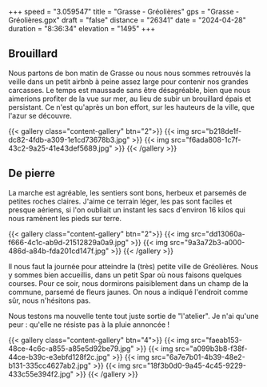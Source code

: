 +++
speed = "3.059547"
title = "Grasse - Gréolières"
gps = "Grasse - Gréolières.gpx"
draft = "false"
distance = "26341"
date = "2024-04-28"
duration = "8:36:34"
elevation = "1495"
+++



## Brouillard

Nous partons de bon matin de Grasse ou nous nous sommes retrouvés la veille dans un petit airbnb à peine assez large pour contenir nos grandes carcasses.
Le temps est maussade sans être désagréable, bien que nous aimerions profiter de la vue sur mer, au lieu de subir un brouillard épais et persistant.
Ce n'est qu'après un bon effort, sur les hauteurs de la ville, que l'azur se découvre.

{{< gallery class="content-gallery" btn="2">}}
{{< img src="b218de1f-dc82-4fdb-a309-1e1cd73678b3.jpg" >}}
{{< img src="f6ada808-1c7f-43c2-9a25-41e43def5689.jpg" >}}
{{< /gallery >}}


## De pierre
La marche est agréable, les sentiers sont bons, herbeux et parsemés de petites roches claires. J'aime ce terrain léger, les pas sont faciles et presque aériens, si l'on oubliait un instant les sacs d'environ 16 kilos qui nous ramènent les pieds sur terre.

{{< gallery class="content-gallery" btn="2">}}
{{< img src="dd13060a-f666-4c1c-ab9d-21512829a0a9.jpg" >}}
{{< img src="9a3a72b3-a000-486d-a84b-fda201cd147f.jpg" >}}
{{< /gallery >}}


Il nous faut la journée pour atteindre la (très) petite ville de Gréolières. Nous y sommes bien accueillis, dans un petit Spar où nous faisons quelques courses. Pour ce soir, nous dormirons paisiblement dans un champ de la commune, parsemé de fleurs jaunes. On nous a indiqué l'endroit comme sûr, nous n'hésitons pas.

Nous testons ma nouvelle tente tout juste sortie de "l'atelier". Je n'ai qu'une peur : qu'elle ne résiste pas à la pluie annoncée !

{{< gallery class="content-gallery" btn="4">}}
{{< img src="faeab153-48ce-4c6c-a855-a85e5d92be79.jpg" >}}
{{< img src="a099b3b8-f38f-44ce-b39c-e3ebfd128f2c.jpg" >}}
{{< img src="6a7e7b01-4b39-48e2-b131-335cc4627ab2.jpg" >}}
{{< img src="18f3b0d0-9a45-4c45-9229-433c55e394f2.jpg" >}}
{{< /gallery >}}


